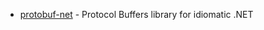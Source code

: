 - [protobuf-net](https://github.com/mgravell/protobuf-net) - Protocol Buffers library for idiomatic .NET
